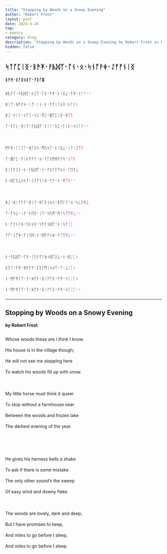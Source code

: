 ```yaml
---
title: "Stopping by Woods on a Snowy Evening"
author: "Robert Frost"
layout: post
date: 2024-4-24
tag:
- poetry
category: blog
description: "Stopping by Woods on a Snowy Evening by Robert Frost in Modern English Futhorc"
hidden: false
---
```


<h2 lang="en-Runr">ᛋᛏᚩᛈᛁᛝ᛫​ᛒᚫ‍ᛡ᛫​ᚹᚣᛞᛉ᛫​ᚩᚾ᛫​ᛟ᛫​ᛋᚾᚩ‍ᚹᛄ᛫​ᛇᚠ‍ᚠᚾᛁᛝ</h2>

<h4 lang="en-Runr">ᛒᚫ‍ᛡ᛫​ᚱᚩᛒᛟᚱᛏ᛫​ᚠᚱᚩᛥ</h4>

<div lang="en-Runr" style="line-height:35px;">
ᚻᚣ‍ᚹᛉ᛫​ᚹᚣᛞᛉ᛫​ᚦᛇᛉ᛫​ᚪ‍ᚱ᛫​ᚫᛡ᛫​ᚦᛁᛝᛣ᛫​ᚫ‍ᛡ᛫​ᚾ<span style="color:green">ᚩ‍ᚹ</span>​᛫​᛫​   
<br>
ᚻᛁᛉ᛫​ᚻᚫ‍ᚹᛋ᛫​ᛁᛉ᛫​ᛁᚾ᛫​ᚦ᛫​ᚠ‍ᚠᛁᛚᛟᚷ᛫​ᚦ<span style="color:green">ᚩ‍ᚹ</span>᛬​   
<br>
ᚻᛇ᛫​ᚹᛁᛚ᛫​ᚾᚩᛏ᛫​ᛋᛇ᛫​ᛗᛇ᛫​ᛥᚩᛈᛁᛝ᛫​ᚻ<span style="color:red">ᛠᚱ</span>   
<br>
ᛏ᛫​ᚹᚩᚳ᛫​ᚻᛁᛉ᛫​ᚹᚣᛞᛉ᛫​ᚠᛁᛚ᛫​ᚢᛈ᛫​ᚹᛁᚦ᛫​ᛋᚾ<span style="color:green">ᚩ‍ᚹ</span>​᛫​᛫​   
<br><br>
ᛗᚫ‍ᛡ᛫​ᛚᛁᛏᛚ᛫​ᚻᚩ‍ᚱᛋ᛫​ᛗᚢᛋᛏ᛫​ᚦᛁᛝᛣ᛫​ᛁᛏ᛫​ᛢ<span style="color:red">ᛠᚱ</span>   
<br>
ᛏ᛫​ᛥᚩᛈ᛫​ᚹᛁᚦᚫ‍ᚹᛏ᛫​ᛟ᛫​ᚠᚪ‍ᚱᛗᚻᚫ‍ᚹᛋ᛫​ᚾ<span style="color:red">ᛠᚱ</span>   
<br>
ᛒᛁᛏᚹᛇᚾ᛫​ᚦ᛫​ᚹᚣᛞᛉ᛫ᚾ᛫​ᚠᚱᚩ‍ᚹᛉᛟᚾ᛫​ᛚ<span style="color:purple">ᛖ‍ᛡᛣ</span>   
<br>
ᚦ᛫​ᛞᚪ‍ᚱᛣᛟᛋᛏ᛫​ᛇᚠ‍ᚠᚾᛁᛝ᛫ᚠ‍ᚠ᛫​ᚦ᛫​ᛡ<span style="color:red">ᛠᚱ</span>᛫​᛫​​   
<br><br>
ᚻᛇ᛫​ᚸᛁᚠ‍ᚠᛉ᛫​ᚻᛁᛉ᛫​ᚻᚪ‍ᚱᚾᛟᛋ᛫​ᛒᛖᛚᛉ᛫​ᛟ᛫​ᛋ‍ᚳ<span style="color:purple">ᛖ‍ᛡᛣ</span>
<br>
ᛏ᛫​ᚫᛋᛣ᛫​ᛁᚠ᛫​ᚦᛖ‍ᚱ᛫​ᛁᛉ᛫​ᛋᚢᛗ᛫​ᛗᛁᛋᛏ<span style="color:purple">ᛖ‍ᛡᛣ​</span>᛫​᛫​
<br>
ᚦ᛫​ᚩ‍ᚹᚾᛚᛄ᛫​ᚢᚦᛟ‍ᚱ᛫​ᛋᚫ‍ᚹᚾᛞᛉ᛫​ᚦ᛫​ᛋᚹ<span style="color:SlateBlue">ᛇᛈ</span>
<br>
ᚠ‍ᚠ᛫​ᛇᛉᛄ᛫​ᚹᛁᚾᛞ᛫​ᚾ᛫​ᛞᚫ‍ᚹᚾᛄ᛫​ᚠᛚ<span style="color:purple">ᛖ‍ᛡᛣ</span>᛫​᛫​
<br><br>
ᚦ᛫​ᚹᚣᛞᛉ᛫​ᚪ‍ᚱ᛫​ᛚᚢᚠ‍ᚠᛚᛄ᛬​​ᛞᚪ‍ᚱᛣ᛫​ᚾ᛫​ᛞ<span style="color:SlateBlue">ᛇᛈ</span>᛬​​
<br>
ᛒᚢᛏ᛫​ᚫ‍ᛡ᛫​ᚻᚫᚠ‍ᚠ᛫​ᛈᚱᚩᛗᛁᛋᛟᛉ᛫​ᛏ᛫​ᛣ<span style="color:SlateBlue">ᛇᛈ</span>᛬​​
<br>
ᚾ᛫​ᛗᚫ‍ᛡᛚᛉ᛫​ᛏ᛫​ᚸᚩ‍ᚹ᛫​ᛒᛁᚠᚩ‍ᚱ᛫​ᚫ‍ᛡ᛫​ᛋᛚ<span style="color:SlateBlue">ᛇᛈ</span>᛬​
<br>
ᚾ᛫​ᛗᚫ‍ᛡᛚᛉ᛫​ᛏ᛫​ᚸᚩ‍ᚹ᛫​ᛒᛁᚠᚩ‍ᚱ᛫​ᚫ‍ᛡ᛫​ᛋᛚ<span style="color:SlateBlue">ᛇᛈ</span>᛫​᛫​
</div>

<hr>

<h2 lang="en-Latn">Stopping by Woods on a Snowy Evening</h2>

<h4 lang="en-Latn">by Robert Frost</h4>

<div lang="en-Latn" style="line-height:35px;">
Whose woods these are I think I know.  <br> 
His house is in the village though;   <br>
He will not see me stopping here   <br>
To watch his woods fill up with snow. 
<br><br>
My little horse must think it queer   <br>
To stop without a farmhouse near   <br>
Between the woods and frozen lake   <br>
The darkest evening of the year.   <br>
<br><br>
He gives his harness bells a shake   <br>
To ask if there is some mistake.   <br>
The only other sound’s the sweep   <br>
Of easy wind and downy flake.  
<br><br>
The woods are lovely, dark and deep,   <br>
But I have promises to keep,   <br>
And miles to go before I sleep,   <br>
And miles to go before I sleep.
</div>